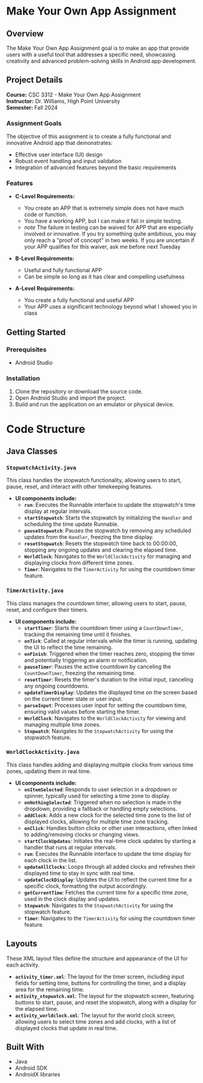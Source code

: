 # Make Your Own App Assignment

## Overview
The Make Your Own App Assignment goal is to make an app that provide users with a useful tool that addresses a specific need, showcasing creativity and advanced problem-solving skills in Android app development.


## Project Details
**Course:** CSC 3312 - Make Your Own App Assignment  
**Instructor:** Dr. Williams, High Point University  
**Semester:** Fall 2024

### Assignment Goals
The objective of this assignment is to create a fully functional and innovative Android app that demonstrates:
- Effective user interface (UI) design
- Robust event handling and input validation
- Integration of advanced features beyond the basic requirements

### Features
- **C-Level Requirements:**
  - You create an APP that is extremely simple does not have much code or function.
  - You have a working APP, but I can make it fail in simple testing.
  - *note* The failure in testing can be waived for APP that are especially involved or innovative. If
you try something quite ambitious, you may only reach a "proof of concept" in two weeks. If you
are uncertain if your APP qualifies for this waiver, ask me before next Tuesday

- **B-Level Requirements:**
  - Useful and fully functional APP
  - Can be simple so long as it has clear and compelling usefulness

- **A-Level Requirements:**
  - You create a fully functional and useful APP
  - Your APP uses a significant technology beyond what I showed you in class

## Getting Started

### Prerequisites
- Android Studio

### Installation
1. Clone the repository or download the source code.
2. Open Android Studio and import the project.
3. Build and run the application on an emulator or physical device.

# Code Structure

## Java Classes

### `StopwatchActivity.java`
This class handles the stopwatch functionality, allowing users to start, pause, reset, and interact with other timekeeping features.
- **UI components include:**
  - **`run`**: Executes the Runnable interface to update the stopwatch's time display at regular intervals.
  - **`startStopwatch`**: Starts the stopwatch by initializing the `Handler` and scheduling the time update Runnable.
  - **`pauseStopwatch`**: Pauses the stopwatch by removing any scheduled updates from the `Handler`, freezing the time display.
  - **`resetStopwatch`**: Resets the stopwatch time back to 00:00:00, stopping any ongoing updates and clearing the elapsed time.
  - **`WorldClock`**: Navigates to the `WorldClockActivity` for managing and displaying clocks from different time zones.
  - **`Timer`**: Navigates to the `TimerActivity` for using the countdown timer feature.

### `TimerActivity.java`
This class manages the countdown timer, allowing users to start, pause, reset, and configure their timers.
- **UI components include:**
  - **`startTimer`**: Starts the countdown timer using a `CountDownTimer`, tracking the remaining time until it finishes.
  - **`onTick`**: Called at regular intervals while the timer is running, updating the UI to reflect the time remaining.
  - **`onFinish`**: Triggered when the timer reaches zero, stopping the timer and potentially triggering an alarm or notification.
  - **`pauseTimer`**: Pauses the active countdown by canceling the `CountDownTimer`, freezing the remaining time.
  - **`resetTimer`**: Resets the timer's duration to the initial input, canceling any ongoing countdowns.
  - **`updateTimerDisplay`**: Updates the displayed time on the screen based on the current timer state or user input.
  - **`parseInput`**: Processes user input for setting the countdown time, ensuring valid values before starting the timer.
  - **`WorldClock`**: Navigates to the `WorldClockActivity` for viewing and managing multiple time zones.
  - **`Stopwatch`**: Navigates to the `StopwatchActivity` for using the stopwatch feature.

### `WorldClockActivity.java`
This class handles adding and displaying multiple clocks from various time zones, updating them in real time.
- **UI components include:**
  - **`onItemSelected`**: Responds to user selection in a dropdown or spinner, typically used for selecting a time zone to display.
  - **`onNothingSelected`**: Triggered when no selection is made in the dropdown, providing a fallback or handling empty selections.
  - **`addClock`**: Adds a new clock for the selected time zone to the list of displayed clocks, allowing for multiple time zone tracking.
  - **`onClick`**: Handles button clicks or other user interactions, often linked to adding/removing clocks or changing views.
  - **`startClockUpdates`**: Initiates the real-time clock updates by starting a handler that runs at regular intervals.
  - **`run`**: Executes the Runnable interface to update the time display for each clock in the list.
  - **`updateAllClocks`**: Loops through all added clocks and refreshes their displayed time to stay in sync with real time.
  - **`updateClockDisplay`**: Updates the UI to reflect the current time for a specific clock, formatting the output accordingly.
  - **`getCurrentTime`**: Fetches the current time for a specific time zone, used in the clock display and updates.
  - **`Stopwatch`**: Navigates to the `StopwatchActivity` for using the stopwatch feature.
  - **`Timer`**: Navigates to the `TimerActivity` for using the countdown timer feature.

## Layouts
These XML layout files define the structure and appearance of the UI for each activity.

- **`activity_timer.xml`**: The layout for the timer screen, including input fields for setting time, buttons for controlling the timer, and a display area for the remaining time.
- **`activity_stopwatch.xml`**: The layout for the stopwatch screen, featuring buttons to start, pause, and reset the stopwatch, along with a display for the elapsed time.
- **`activity_worldclock.xml`**: The layout for the world clock screen, allowing users to select time zones and add clocks, with a list of displayed clocks that update in real time.


## Built With
- Java
- Android SDK
- AndroidX libraries
